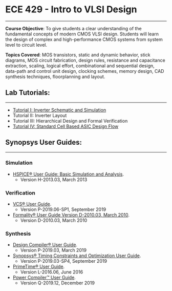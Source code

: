 # ECE 429 - Intro to VLSI Design
--------------------------------------------------------------------------

**Course Objective**: To give students a clear understanding of the fundamental concepts of modern CMOS VLSI design. Students will learn the design of complex and high-performance CMOS systems from system level to circuit level. 

**Topics Covered**: MOS transistors, static and dynamic behavior, stick diagrams, MOS circuit fabrication, design rules, resistance and capacitance extraction, scaling, logical effort, combinational and sequential design, data-path and control unit design, clocking schemes, memory design, CAD synthesis techniques, floorplanning and layout.

## Lab Tutorials: 
--------------------------------------------------------------------------
* [Tutorial I: Inverter Schematic and Simulation](./tut1_inv-sch&sim/)
* Tutorial II: Inverter Layout
* Tutorial III: Hierarchical Design and Formal Verification
* [Tutorial IV: Standard Cell Based ASIC Design Flow](./tut4_std-cell-based-ASIC-design-flow/)

## Synopsys User Guides:
--------------------------------------------------------------------------
### Simulation
* [HSPICE® User Guide: Basic Simulation and Analysis](https://github.com/nalnatsheh/synopsys_user_guides/blob/master/HSPICE%20User%20Guide%20Basic%20Simulation%20and%20Analysis%20H-2013.03%2C%20March%202013.pdf).
  - Version H-2013.03, March 2013

### Verification
* [VCS® User Guide](https://github.com/nalnatsheh/synopsys_user_guides/blob/master/VCS%20user%20guide%202019.06-SP1.pdf).
  - Version P-2019.06-SP1, September 2019
* [Formality® User Guide Version D-2010.03, March 2010](https://github.com/nalnatsheh/synopsys_user_guides/blob/master/Formality%C2%AE%20User%20Guide%20Version%20D-2010.03%2C%20March%202010.pdf).
  - Version D-2010.03, March 2010
 
### Synthesis 
* [Design Compiler® User Guide](https://github.com/nalnatsheh/synopsys_user_guides/blob/master/Design%20Compiler%20User%20Guide%20Version%20P-2019.03%2C%20March%202019.pdf).
  - Version P-2019.03, March 2019
* [Synopsys® Timing Constraints and Optimization User Guide](https://github.com/nalnatsheh/synopsys_user_guides/blob/master/Synopsys%20Timing%20Constraints%20and%20Optimization%20User%20Guide%202019.03-SP4.pdf).
  - Version P-2019.03-SP4, September 2019
* [PrimeTime® User Guide](https://github.com/nalnatsheh/synopsys_user_guides/blob/master/PrimeTime%C2%AE%20User%20Guide%20Version%20L-2016.06%2C%20June%202016.pdf).
  - Version L-2016.06, June 2016
* [Power Compiler™ User Guide](https://github.com/nalnatsheh/synopsys_user_guides/blob/master/Power%20Compiler%20User%20Guide%202019.12.pdf).
  - Version Q-2019.12, December 2019
